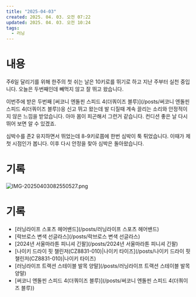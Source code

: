 ```yaml
---
title: "2025-04-03"
created: 2025. 04. 03. 오전 07:22
updated: 2025. 04. 03. 오전 10:24
tags:
  - 러닝
---
```

# 내용

주6일 달리기를 위해 한주의 첫 쉬는 날은 10키로를 뛰기로 하고 지난 주부터 실천 중입니다. 오늘은 두번째인데 빼먹지 않고 잘 뛰고 왔습니다.

이번주에 받은 두번째  [써코니 엔돌핀 스피드 4(더쿼이즈 블루)](/posts/써코니 엔돌핀 스피드 4(더쿼이즈 블루))응 신고 뛰고 왔는데 발 디질때 계속 끌리는 소리와 안정적이지 않은 느낌을 받았습니다. 아마 몸이 피곤해서 그런거 같습니다. 컨디션 좋은 날 다시 뛰어 보면 알 수 있겠죠.

심박수를 존2 유지하면서 뛰었는데 8-9키로쯤에 한번 심박이 툭 튀었습니다. 이때가 제 첫 시점인가 봅니다. 이후 다시 안정을 찾아 심박은 돌아왔습니다.

# 기록

![IMG-20250403082550527.png](/images/IMG-20250403082550527.png)

# 기록

- [러닝라이프 스포츠 헤어밴드](/posts/러닝라이프 스포츠 헤어밴드)
- [락브로스 변색 선글라스](/posts/락브로스 변색 선글라스)
- [2024년 서울마라톤 피니셔 긴팔](/posts/2024년 서울마라톤 피니셔 긴팔)
- [나이키 드라이 핏 챌린저(CZ8831-010)|나이키 타이즈](/posts/나이키 드라이 핏 챌린저(CZ8831-010)|나이키 타이즈)
- [러닝라이프 트랙션 스테이블 발목 양말](/posts/러닝라이프 트랙션 스테이블 발목 양말)
- [써코니 엔돌핀 스피드 4(더쿼이즈 블루)](/posts/써코니 엔돌핀 스피드 4(더쿼이즈 블루))
